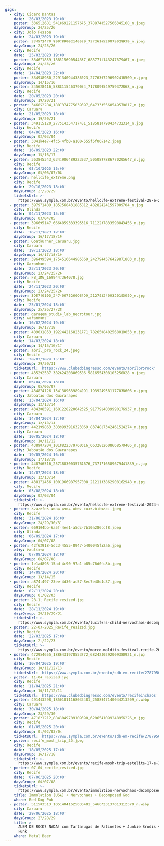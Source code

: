 ```yaml
---
gigs:
  - city: Cícero Dantas
    date: '26/03/2023 19:00'
    poster: 336512681_541869221157675_3788748527566345168_n.jpeg
    daysGroup: 24/25/26
  - city: João Pessoa
    date: '24/03/2023 19:00'
    poster: 334572470_890789002146539_7372616520875028939_n.jpeg
    daysGroup: 24/25/26
  - city: Recife
    date: '25/03/2023 19:00'
    poster: 334671859_188515690544337_6887711143247679467_n.jpeg
    daysGroup: 24/25/26
  - city: Recife
    date: '14/04/2023 22:00'
    poster: 334938980_2291340944386023_2776367296902416509_n.jpeg
    daysGroup: 14/15/16
  - poster: 345628416_588811546379054_7178099549759372868_n.jpg
    city: Recife
    date: '20/05/2023 20:00'
    daysGroup: 19/20/21
  - poster: 346852284_1887374775039597_6473335560549570817_n.jpg
    city: Caruaru
    date: '21/05/2023 18:00'
    daysGroup: 19/20/21
  - poster: 349115120_277514354717451_5185810790434732314_n.jpg
    city: Recife
    date: '04/06/2023 16:00'
    daysGroup: 02/03/04
  - poster: 3041b4e7-4fc5-4fb0-a100-555f5f065142.jpeg
    city: Recife
    date: '16/09/2023 22:00'
    daysGroup: 15/16/17
  - poster: 363845343_6341906489223937_5050897886770205647_n.jpg
    city: Recife
    date: '05/10/2023 18:00'
    daysGroup: 05/06/07/08
  - poster: hellcife_extreme.png
    city: Recife
    date: '29/10/2023 18:00'
    daysGroup: 27/28/29
    ticketsUrl: >-
      https://www.sympla.com.br/evento/hellcife-extreme-festival-28-e-29-outubro-2023-recife-pe/2013632
  - poster: 397971409_1852568431885812_482824241597009704_n.jpg
    city: Olinda
    date: '04/11/2023 15:00'
    daysGroup: 03/04/05
  - poster: 396695147_6666859333395316_7112237833598843456_n.jpg
    city: Recife
    date: '16/11/2023 18:00'
    daysGroup: 16/17/18/19
  - poster: Goatburner_Caruaru.jpg
    city: Caruaru
    date: '19/11/2023 18:00'
    daysGroup: 16/17/18/19
  - poster: 396499594_1754516644985569_2427944576429871803_n.jpg
    city: Garanhuns
    date: '23/11/2023 20:00'
    daysGroup: 23/24/25/26
  - poster: FB_IMG_1699447364078.jpg
    city: Recife
    date: '24/11/2023 20:00'
    daysGroup: 23/24/25/26
  - poster: 395740103_2474067826096499_2127822409320183989_n.jpg
    city: Recife
    date: '25/01/2024 18:00'
    daysGroup: 25/26/27/28
  - poster: garagem_studio_lab_necrotour.jpg
    city: Garanhuns
    date: '16/02/2024 19:00'
    daysGroup: 16/17/18
  - poster: 409031853_1922442168231771_7826508402568010053_n.jpg
    city: Caruaru
    date: '14/03/2024 18:00'
    daysGroup: 14/15/16/17
  - poster: abril_pro_rock_24.jpeg
    city: Recife
    date: '30/03/2024 15:00'
    daysGroup: 29/30/31
    ticketsUrl: 'https://www.clubedoingresso.com/evento/abrilprorock'
  - poster: 435292587_382624208069586_5816554308105250028_n.jpeg
    city: Caruaru
    date: '06/04/2024 18:00'
    daysGroup: 05/06/07
  - poster: 434874126_1341309639894291_1939249581177038606_n.jpeg
    city: Jaboatão dos Guararapes
    date: '13/04/2024 16:00'
    daysGroup: 12/13/14
  - poster: 434308591_1601228220642325_9177914039990176937_n.jpeg
    city: Caruaru
    date: '14/04/2024 17:00'
    daysGroup: 12/13/14
  - poster: 442199863_3839993916323069_8374817342461524274_n.jpeg
    city: Caruaru
    date: '10/05/2024 18:00'
    daysGroup: 10/11/12
  - poster: 438907204_1018822379760316_6632812608668570405_n.jpeg
    city: Jaboatão dos Guararapes
    date: '19/05/2024 16:00'
    daysGroup: 17/18/19
  - poster: 448766516_25738830035764676_7371716589679441839_n.jpg
    city: Recife
    date: '14/07/2024 18:00'
    daysGroup: 12/13/14
  - poster: 438171456_1001966987957008_2121133862908162948_n.jpg
    city: Recife
    date: '03/08/2024 18:00'
    daysGroup: 02/03/04
    ticketsUrl: >-
      https://www.sympla.com.br/evento/hellcife-extreme-festival-2024-recife-pe/2431814
  - poster: 32a2efe5-40a4-4904-8b07-c0352b1b08c1.jpeg
    city: Recife
    date: '31/08/2024 16:00'
    daysGroup: 28/29/30/31
  - poster: 669104bb-6a5f-4ee1-a5dc-7b10a286ccf8.jpeg
    city: Olinda
    date: '06/09/2024 17:00'
    daysGroup: 06/07/08
  - poster: 42f62918-5dc3-4555-8947-b400045fa2a6.jpeg
    city: Paulista
    date: '07/09/2024 18:00'
    daysGroup: 06/07/08
  - poster: 1e1ad898-15ad-4c90-97a1-b85c76d0fc8b.jpeg
    city: Recife
    date: '14/09/2024 20:00'
    daysGroup: 13/14/15
  - poster: a8741497-23ee-4d36-ac57-8ec7e48d4c37.jpeg
    city: Recife
    date: '02/11/2024 20:00'
    daysGroup: 01/02/03
  - poster: 28-11_Recife_resized.jpg
    city: Recife
    date: '28/11/2024 19:00'
    daysGroup: 28/29/30/31
    ticketsUrl: >-
      https://www.sympla.com.br/evento/lucifers-child-nervochaos-decomposed-god-feretro-imflawed/2592088
  - poster: 22-03-2025_Recife_resized.jpg
    city: Recife
    date: '22/03/2025 17:00'
    daysGroup: 21/22/23
    ticketsUrl: >-
      https://www.sympla.com.br/evento/marco-maldito-festival-recife-2025/2779613
  - poster: 472954655_1886431978553772_6824230292009380921_n.jpg
    city: Recife
    date: '10/04/2025 19:00'
    daysGroup: 10/11/12/13
    ticketsUrl: 'https://www.sympla.com.br/evento/sdb-em-recife/2787950'
  - poster: 11-04_resized.jpg
    city: Recife
    date: '11/04/2025 21:00'
    daysGroup: 10/11/12/13
    ticketsUrl: 'https://www.clubedoingresso.com/evento/recifeinchaos'
  - poster: 491443298_18501811168036481_2588947140044213209_n.webp
    city: Caruaru
    date: '30/04/2025 18:00'
    daysGroup: 28/29/30
  - poster: 471821212_8843049709109590_6206541099248956226_n.jpg
    city: Recife
    date: '01/05/2025 20:00'
    daysGroup: 01/02/03/04
    ticketsUrl: 'https://www.sympla.com.br/evento/sdb-em-recife/2787950'
  - poster: recife_mosh_trip_25.jpeg
    city: Recife
    date: '18/05/2025 17:00'
    daysGroup: 16/17/18
    ticketsUrl: >-
      https://www.sympla.com.br/evento/recife-mosh-trip-estelita-17-e-18-de-maio/2873282
  - poster: 07-06_recife_resized.jpg
    city: Recife
    date: '07/06/2025 20:00'
    daysGroup: 06/07/08
    ticketsUrl: >-
      https://www.sympla.com.br/evento/immolation-nervochaos-decomposed-god/2949873
    title: Immolation (USA) + Nervochaos + Decomposed God
    where: Red Dog Pub
  - poster: 511503513_18514041625036481_5466723137013112378_n.webp
    city: Caruaru
    date: '29/06/2025 18:00'
    daysGroup: 27/28/29
    title: >-
      ALÉM DE ROCK? NADA! com Tartarugas de Patinetes + Junkie Brodis + Inanna
      Punk
    where: Metal Beer
---
```


